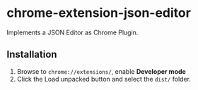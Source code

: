 # chrome-extension-json-editor

Implements a JSON Editor as Chrome Plugin.

## Installation

1) Browse to `chrome://extensions/`, enable **Developer mode**
2) Click the Load unpacked button and select the `dist/` folder.
